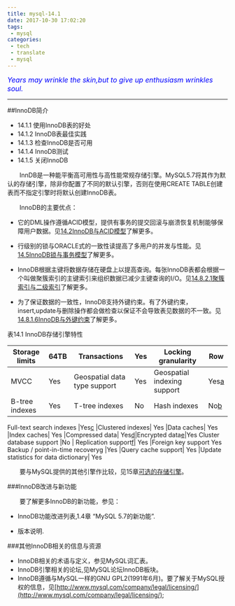 ```yaml
---
title: mysql-14.1
date: 2017-10-30 17:02:20
tags:
 - mysql
categories:
 - tech
 - translate
 - mysql
---
```



<font color='blue' style="font-style:italic" size="3">Years may wrinkle the skin,but to give up enthusiasm wrinkles soul.</font>

------

##InnoDB简介

- 14.1.1 使用InnoDB表的好处
- 14.1.2 InnoDB表最佳实践
- 14.1.3 检查InnoDB是否可用
- 14.1.4 InnoDB测试
- 14.1.5 关闭InnoDB

&emsp;&emsp;InnDB是一种能平衡高可用性与高性能常规存储引擎。MySQL5.7将其作为默认的存储引擎，除非你配置了不同的默认引擎，否则在使用CREATE TABLE创建表而不指定引擎时将默认创建InnoDB表。

&emsp;&emsp;InnoDB的主要优点：

- 它的DML操作遵循ACID模型，提供有事务的提交回滚与崩溃恢复机制能够保障用户数据。见[14.2InnoDB与ACID模型]()了解更多。

- 行级别的锁与ORACLE式的一致性读提高了多用户的并发与性能。见[14.5InnoDB锁与事务模型]()了解更多。

- InnoDB根据主键将数据存储在硬盘上以提高查询。每张InnoDB表都会根据一个叫做聚簇索引的主键索引来组织数据已减少主键查询的I/O。见[14.8.2.1聚簇索引与二级索引]()了解更多。

- 为了保证数据的一致性，InnoDB支持外键约束。有了外键约束，insert,update与删除操作都会做检查以保证不会导致表见数据的不一致。见[14.8.1.6InnoDB与外键约束]()了解更多。

表14.1 InnoDB存储引擎特性


 Storage limits|64TB|Transactions|Yes|Locking granularity|Row
 ----|----|----|----|----|----
 MVCC|Yes|Geospatial data type support|Yes|Geospatial indexing support|Yes[a]
B-tree indexes|Yes|T-tree indexes|	No	|Hash indexes|	No[b]

Full-text search indexes	|Yes[c]	|Clustered indexes|	Yes	|Data caches|	Yes
|Index caches|	Yes	|Compressed data|	Yes[d]|Encrypted data[e]|Yes
Cluster database support	|No |	Replication support[f]|	Yes	|Foreign key support
	Yes
Backup / point-in-time recovery[g]	|Yes	|Query cache support|	Yes	|Update statistics for data dictionary|	Yes


[a]: http:// "InnoDB support for geospatial indexing is available in MySQL 5.7.5 and later."

[b]: http:// "InnoDB utilizes hash indexes internally for its Adaptive Hash Index feature."

[c]: http:// "InnoDB support for FULLTEXT indexes is available in MySQL 5.6.4 and later."

[d]: http:// "Compressed InnoDB tables require the InnoDB Barracuda file format."

[e]: http:// "Implemented in the server (via encryption functions). Data-at-rest tablespace encryption is available in MySQL 5.7 and later."

[f]: http:// "Implemented in the server, rather than in the storage engine."

[g]: http:// "Implemented in the server, rather than in the storage engine."

&emsp;&emsp;要与MySQL提供的其他引擎作比较，见15章[可选的存储引擎]()。

###InnoDB改进与新功能

&emsp;&emsp;要了解更多InnoDB的新功能，参见：


- InnoDB功能改进列表,1.4章 “MySQL 5.7的新功能”.

- 版本说明.

###其他InnoDB相关的信息与资源

- InnoDB相关的术语与定义，参见MySQL词汇表。
- InnoDB引擎相关的论坛,见MySQL论坛InnoDB板块。
- InnoDB遵循与MySQL一样的GNU GPL2(1991年6月)。要了解关于MySQL授权的信息，见[http://www.mysql.com/company/legal/licensing/](http://www.mysql.com/company/legal/licensing/);